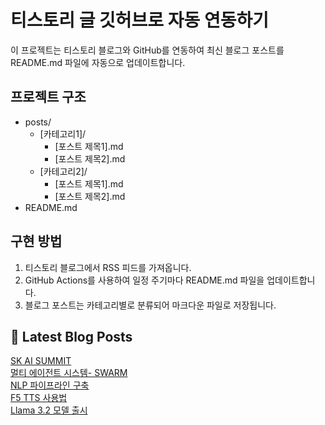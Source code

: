 
# 티스토리 글 깃허브로 자동 연동하기

이 프로젝트는 티스토리 블로그와 GitHub를 연동하여 최신 블로그 포스트를 README.md 파일에 자동으로 업데이트합니다.

## 프로젝트 구조

- posts/
  - [카테고리1]/
    - [포스트 제목1].md
    - [포스트 제목2].md
  - [카테고리2]/
    - [포스트 제목1].md
    - [포스트 제목2].md
- README.md

## 구현 방법

1. 티스토리 블로그에서 RSS 피드를 가져옵니다.
2. GitHub Actions를 사용하여 일정 주기마다 README.md 파일을 업데이트합니다.
3. 블로그 포스트는 카테고리별로 분류되어 마크다운 파일로 저장됩니다.

## 📕 Latest Blog Posts

<a href="https://eunmastudio.tistory.com/22">SK AI SUMMIT</a></br><a href="https://eunmastudio.tistory.com/21">멀티 에이전트 시스템- SWARM</a></br><a href="https://eunmastudio.tistory.com/20">NLP 파이프라인 구축</a></br><a href="https://eunmastudio.tistory.com/19">F5 TTS 사용법</a></br><a href="https://eunmastudio.tistory.com/18">Llama 3.2 모델 출시</a></br>